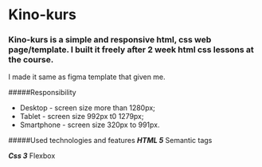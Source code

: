 # Kino-kurs

### Kino-kurs is a simple and responsive html, css web page/template. I built it freely after 2 week html css lessons at the course.
I made it same as figma template that given me. 


#####Responsibility
- Desktop - screen size more than 1280px;
- Tablet - screen size 992px t0 1279px;
- Smartphone -  screen size 320px to 991px.

#####Used technologies and features
***HTML 5***
Semantic tags

***Css 3***
Flexbox
